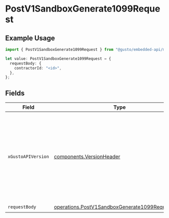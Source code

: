 # PostV1SandboxGenerate1099Request

## Example Usage

```typescript
import { PostV1SandboxGenerate1099Request } from "@gusto/embedded-api/models/operations";

let value: PostV1SandboxGenerate1099Request = {
  requestBody: {
    contractorId: "<id>",
  },
};
```

## Fields

| Field                                                                                                                                                                                                                        | Type                                                                                                                                                                                                                         | Required                                                                                                                                                                                                                     | Description                                                                                                                                                                                                                  |
| ---------------------------------------------------------------------------------------------------------------------------------------------------------------------------------------------------------------------------- | ---------------------------------------------------------------------------------------------------------------------------------------------------------------------------------------------------------------------------- | ---------------------------------------------------------------------------------------------------------------------------------------------------------------------------------------------------------------------------- | ---------------------------------------------------------------------------------------------------------------------------------------------------------------------------------------------------------------------------- |
| `xGustoAPIVersion`                                                                                                                                                                                                           | [components.VersionHeader](../../models/components/versionheader.md)                                                                                                                                                         | :heavy_minus_sign:                                                                                                                                                                                                           | Determines the date-based API version associated with your API call. If none is provided, your application's [minimum API version](https://docs.gusto.com/embedded-payroll/docs/api-versioning#minimum-api-version) is used. |
| `requestBody`                                                                                                                                                                                                                | [operations.PostV1SandboxGenerate1099RequestBody](../../models/operations/postv1sandboxgenerate1099requestbody.md)                                                                                                           | :heavy_check_mark:                                                                                                                                                                                                           | N/A                                                                                                                                                                                                                          |